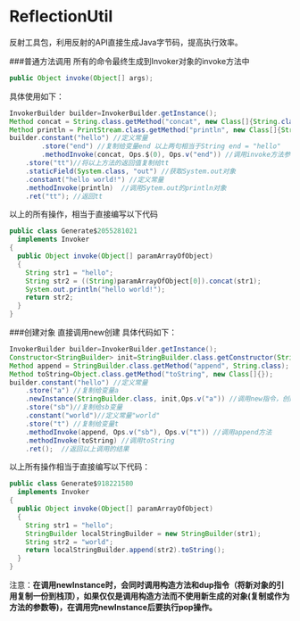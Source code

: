 # ReflectionUtil
反射工具包，利用反射的API直接生成Java字节码，提高执行效率。

###普通方法调用
所有的命令最终生成到Invoker对象的invoke方法中
```java
public Object invoke(Object[] args);
```
具体使用如下：
```java
InvokerBuilder builder=InvokerBuilder.getInstance();
Method concat = String.class.getMethod("concat", new Class[]{String.class});
Method println = PrintStream.class.getMethod("println", new Class[]{String.class});
builder.constant("hello") //定义常量
        .store("end") //复制给变量end 以上两句相当于String end = "hello"
        .methodInvoke(concat, Ops.$(0), Ops.v("end")) //调用invoke方法参数数组中的第0个值的concat方法，参数为变量end
	.store("tt")//将以上方法的返回值复制给tt
	.staticField(System.class, "out") //获取System.out对象
	.constant("hello world!") //定义常量
	.methodInvoke(println)  //调用Sytem.out的println对象
	.ret("tt"); //返回tt
```
以上的所有操作，相当于直接编写以下代码
```java
public class Generate$2055281021
  implements Invoker
{
  public Object invoke(Object[] paramArrayOfObject)
  {
    String str1 = "hello";
    String str2 = ((String)paramArrayOfObject[0]).concat(str1);
    System.out.println("hello world!");
    return str2;
  }
}
```

###创建对象
直接调用new创建
具体代码如下：
```java
InvokerBuilder builder=InvokerBuilder.getInstance();
Constructor<StringBuilder> init=StringBuilder.class.getConstructor(String.class);
Method append = StringBuilder.class.getMethod("append", String.class);
Method toString=Object.class.getMethod("toString", new Class[]{});
builder.constant("hello") //定义常量
	.store("a") //复制给变量a
	.newInstance(StringBuilder.class, init,Ops.v("a")) //调用new指令，创建对象同时调用构造函数
	.store("sb")//复制给sb变量
	.constant("world")//定义常量"world"
	.store("t") //复制给变量t
	.methodInvoke(append, Ops.v("sb"), Ops.v("t")) //调用append方法
	.methodInvoke(toString) //调用toString
	.ret();  //返回以上调用的结果
```

以上所有操作相当于直接编写以下代码：
```java
public class Generate$918221580
  implements Invoker
{
  public Object invoke(Object[] paramArrayOfObject)
  {
    String str1 = "hello";
    StringBuilder localStringBuilder = new StringBuilder(str1);
    String str2 = "world";
    return localStringBuilder.append(str2).toString();
  }
}
```
注意：**在调用newInstance时，会同时调用构造方法和dup指令（将新对象的引用复制一份到栈顶），如果仅仅是调用构造方法而不使用新生成的对象(复制或作为方法的参数等)，在调用完newInstance后要执行pop操作。**
